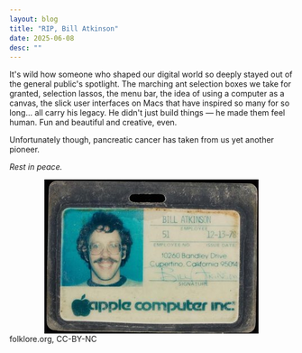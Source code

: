 ```yaml
---
layout: blog
title: "RIP, Bill Atkinson"
date: 2025-06-08
desc: ""
---
```


It's wild how someone who shaped our digital world so deeply stayed out of the general public's spotlight. The marching ant selection boxes we take for granted, selection lassos, the menu bar, the idea of using a computer as a canvas, the slick user interfaces on Macs that have inspired so many for so long... all carry his legacy. He didn't just build things — he made them feel human. Fun and beautiful and creative, even.

Unfortunately though, pancreatic cancer has taken from us yet another pioneer.

_Rest in peace._

<img class="unselectable" src="/assets/blog/images/2025-06-08/billbadge.jpg" style="margin: auto; max-height: 274px; max-width: 380px; display: block;">
<div class="caption unselectable">folklore.org, CC-BY-NC</div>